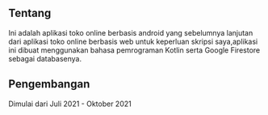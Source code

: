 ## Tentang
Ini adalah aplikasi toko online berbasis android yang sebelumnya lanjutan dari aplikasi toko online berbasis web untuk keperluan skripsi saya,aplikasi ini dibuat menggunakan bahasa pemrograman Kotlin serta Google Firestore sebagai databasenya.

## Pengembangan
Dimulai dari Juli 2021 - Oktober 2021
